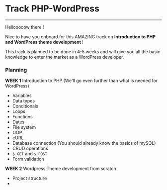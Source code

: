 # Track PHP-WordPress

---

Hellooooow there !

Nice to have you onboard for this AMAZING track on **Introduction to PHP and WordPress theme development** !

This track is planned to be done in 4-5 weeks and will give you all the basic knowledge to enter the market as a WordPress developer.

### Planning

**WEEK 1**
Introduction to PHP (We'll go even further than what is needed for WordPress)

- Variables
- Data types
- Conditionals
- Loops
- Functions
- Dates
- File system
- OOP
- cURL
- Database connection (You should already know the basics of mySQL)
- CRUD operations
- `$_GET` and `$_POST`
- Form validation

**WEEK 2**
Wordpress Theme development from scratch

- Project structure
-
